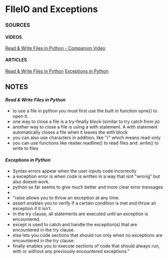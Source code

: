 # FIleIO and Exceptions

### SOURCES
#### VIDEOS
[Read & Write Files in Python - Companion Video]()
[]()
[]()

#### ARTICLES
[Read & Write Files in Python](https://realpython.com/read-write-files-python/)
[Exceptions in Python]()
[]()

## NOTES

#### *Read & Write Files in Python*
- to use a file in python you must first use the built in function opne() to open it.
- one way to close a file is a try-finally block (similar to try catch from js)
- another way to close a file is using a with statement. A with statement automatically closes a file when it leaves the with block
- you can also use characters in addition, like "r" which means read-only
- you can use functions like reader.readline() to read files and .write() to write to files
  
#### *Exceptions in Python*
- Syntax errors appear when the user inputs code incorrectly
- a exception error is when code is written in a way that isnt "wrong" but also doesnt work. 
- python so far seems to give much better and more clear error messages
- 
- "raise allows you to throw an exception at any time.
- assert enables you to verify if a certain condition is met and throw an exception if it isn’t.
- In the try clause, all statements are executed until an exception is encountered.
- except is used to catch and handle the exception(s) that are encountered in the try clause.
- else lets you code sections that should run only when no exceptions are encountered in the try clause.
- finally enables you to execute sections of code that should always run, with or without any previously encountered exceptions."